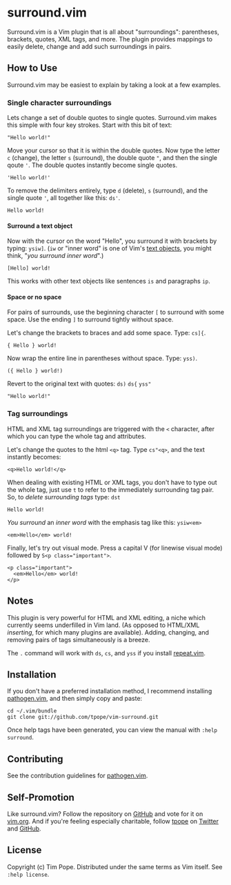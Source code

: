 surround.vim
============

Surround.vim is a Vim plugin that is all about "surroundings": parentheses, 
brackets, quotes, XML tags, and more.  The plugin provides mappings to easily 
delete, change and add such surroundings in pairs.

How to Use
----------

Surround.vim may be easiest to explain by taking a look at a few examples.  

### Single character surroundings

Lets change a set of double quotes to single quotes.  Surround.vim makes this
simple with four key strokes.  Start with this bit of text:

    "Hello world!"

Move your cursor so that it is within the double quotes.  Now type the letter 
`c` (change), the letter `s` (surround), the double quote `"`, and then the 
single qoute `'`.  The double quotes instantly become single quotes.

    'Hello world!'
    
To remove the delimiters entirely, type `d` (delete), `s` (surround), and the 
single quote `'`, all together like this: `ds'`.

    Hello world!

#### Surround a text object

Now with the cursor on the word "Hello", you surround it with brackets 
by typing: `ysiw]`. (`iw` or "inner word" is one of Vim's 
[text objects](http://vimdoc.sourceforge.net/htmldoc/motion.html#object-select),
you might think, "_you surround inner word_".)

    [Hello] world!
    
This works with other text objects like sentences `is` and paragraphs `ip`.

#### Space or no space

For pairs of surrounds, use the beginning character `[` to surround 
with some space.  Use the ending `]` to surround tightly without space.

Let's change the brackets to braces and add some space. Type: `cs]{`.

    { Hello } world!

Now wrap the entire line in parentheses without space.  Type: `yss)`.

    ({ Hello } world!)

Revert to the original text with quotes: `ds)` `ds{` `yss"`

    "Hello world!"
    
### Tag surroundings

HTML and XML tag surroundings are triggered with the `<` character, after 
which you can type the whole tag and attributes.

Let's change the quotes to the html `<q>` tag.  Type `cs"<q>`, and the 
text instantly becomes:

    <q>Hello world!</q>

When dealing with existing HTML or XML tags, you don't have to type 
out the whole tag, just use `t` to refer to the immediately surrounding tag 
pair.  So, to _delete surrounding tags_ type: `dst` 

    Hello world!

_You surround_ an _inner word_ with the emphasis tag like this: `ysiw<em>`

    <em>Hello</em> world!

Finally, let's try out visual mode. Press a capital V (for linewise
visual mode) followed by `S<p class="important">`.

    <p class="important">
      <em>Hello</em> world!
    </p>
    
Notes
-----

This plugin is very powerful for HTML and XML editing, a niche which
currently seems underfilled in Vim land.  (As opposed to HTML/XML
*inserting*, for which many plugins are available).  Adding, changing,
and removing pairs of tags simultaneously is a breeze.

The `.` command will work with `ds`, `cs`, and `yss` if you install
[repeat.vim](https://github.com/tpope/vim-repeat).

Installation
------------

If you don't have a preferred installation method, I recommend
installing [pathogen.vim](https://github.com/tpope/vim-pathogen), and
then simply copy and paste:

    cd ~/.vim/bundle
    git clone git://github.com/tpope/vim-surround.git

Once help tags have been generated, you can view the manual with
`:help surround`.

Contributing
------------

See the contribution guidelines for
[pathogen.vim](https://github.com/tpope/vim-pathogen#readme).

Self-Promotion
--------------

Like surround.vim? Follow the repository on
[GitHub](https://github.com/tpope/vim-surround) and vote for it on
[vim.org](http://www.vim.org/scripts/script.php?script_id=1697).  And if
you're feeling especially charitable, follow [tpope](http://tpo.pe/) on
[Twitter](http://twitter.com/tpope) and
[GitHub](https://github.com/tpope).

License
-------

Copyright (c) Tim Pope.  Distributed under the same terms as Vim itself.
See `:help license`.
